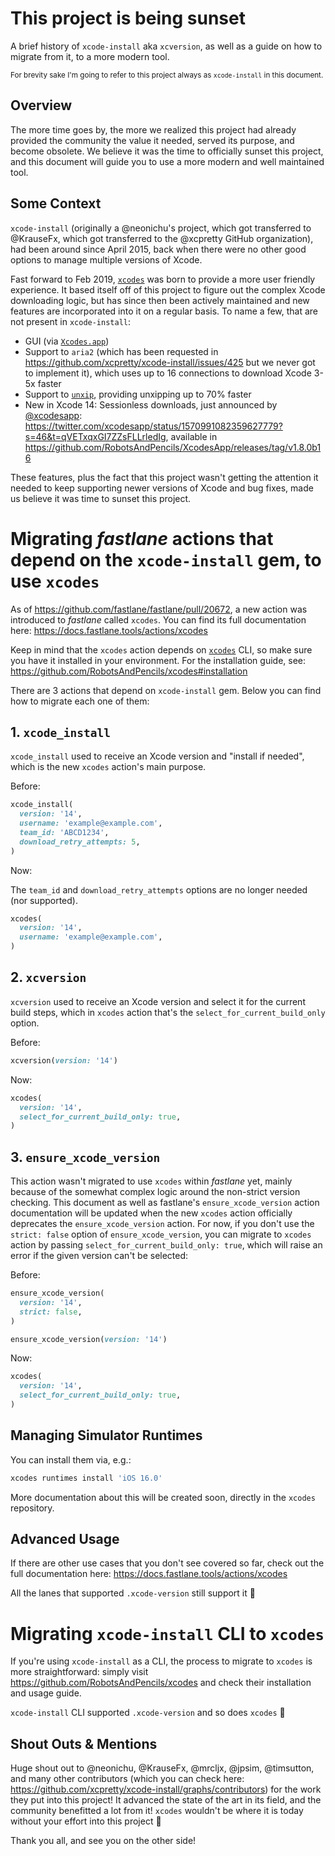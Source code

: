 # This project is being sunset

A brief history of `xcode-install` aka `xcversion`, as well as a guide on how to migrate from it, to a more modern tool.

<sub>For brevity sake I'm going to refer to this project always as `xcode-install` in this document.</sub>

## Overview

The more time goes by, the more we realized this project had already provided the community the value it needed, served its purpose, and become obsolete. We believe it was the time to officially sunset this project, and this document will guide you to use a more modern and well maintained tool.

## Some Context

`xcode-install` (originally a @neonichu's project, which got transferred to @KrauseFx, which got transferred to the @xcpretty GitHub organization), had been around since April 2015, back when there were no other good options to manage multiple versions of Xcode.

Fast forward to Feb 2019, [`xcodes`](https://github.com/RobotsAndPencils/xcodes) was born to provide a more user friendly experience. It based itself off of this project to figure out the complex Xcode downloading logic, but has since then been actively maintained and new features are incorporated into it on a regular basis. To name a few, that are not present in `xcode-install`:

- GUI (via [`Xcodes.app`](https://github.com/RobotsAndPencils/XcodesApp))
- Support to `aria2` (which has been requested in https://github.com/xcpretty/xcode-install/issues/425 but we never got to implement it), which uses up to 16 connections to download Xcode 3-5x faster
- Support to [`unxip`](https://github.com/saagarjha/unxip), providing unxipping up to 70% faster
- New in Xcode 14: Sessionless downloads, just announced by [@xcodesapp](https://twitter.com/xcodesapp): https://twitter.com/xcodesapp/status/1570991082359627779?s=46&t=qVETxqxGI7ZZsFLLrledIg, available in https://github.com/RobotsAndPencils/XcodesApp/releases/tag/v1.8.0b16

These features, plus the fact that this project wasn't getting the attention it needed to keep supporting newer versions of Xcode and bug fixes, made us believe it was time to sunset this project.

# Migrating _fastlane_ actions that depend on the `xcode-install` gem, to use `xcodes`

As of https://github.com/fastlane/fastlane/pull/20672, a new action was introduced to _fastlane_ called `xcodes`. You can find its full documentation here: https://docs.fastlane.tools/actions/xcodes

Keep in mind that the `xcodes` action depends on [`xcodes`](https://github.com/RobotsAndPencils/xcodes) CLI, so make sure you have it installed in your environment. For the installation guide, see: https://github.com/RobotsAndPencils/xcodes#installation

There are 3 actions that depend on `xcode-install` gem. Below you can find how to migrate each one of them:

## 1. `xcode_install`

`xcode_install` used to receive an Xcode version and "install if needed", which is the new `xcodes` action's main purpose.

Before:

```ruby
xcode_install(
  version: '14',
  username: 'example@example.com',
  team_id: 'ABCD1234',
  download_retry_attempts: 5,
)
```

Now:

The `team_id` and `download_retry_attempts` options are no longer needed (nor supported).

```ruby
xcodes(
  version: '14',
  username: 'example@example.com',
)
```

## 2. `xcversion`

`xcversion` used to receive an Xcode version and select it for the current build steps, which in `xcodes` action that's the `select_for_current_build_only` option.

Before:

```ruby
xcversion(version: '14')
```

Now:

```ruby
xcodes(
  version: '14',
  select_for_current_build_only: true,
)
```

## 3. `ensure_xcode_version`

This action wasn't migrated to use `xcodes` within _fastlane_ yet, mainly because of the somewhat complex logic around the non-strict version checking. This document as well as fastlane's `ensure_xcode_version` action documentation will be updated when the new `xcodes` action officially deprecates the `ensure_xcode_version` action. For now, if you don't use the `strict: false` option of `ensure_xcode_version`, you can migrate to `xcodes` action by passing `select_for_current_build_only: true`, which will raise an error if the given version can't be selected:

Before:

```ruby
ensure_xcode_version(
  version: '14',
  strict: false,
)
```

```ruby
ensure_xcode_version(version: '14')
```

Now:

```ruby
xcodes(
  version: '14',
  select_for_current_build_only: true,
)
```

## Managing Simulator Runtimes

You can install them via, e.g.:

```sh
xcodes runtimes install 'iOS 16.0'
```

More documentation about this will be created soon, directly in the `xcodes` repository.

## Advanced Usage

If there are other use cases that you don't see covered so far, check out the full documentation here: https://docs.fastlane.tools/actions/xcodes

All the lanes that supported `.xcode-version` still support it :tada:

# Migrating `xcode-install` CLI to `xcodes`

If you're using `xcode-install` as a CLI, the process to migrate to `xcodes` is more straightforward: simply visit https://github.com/RobotsAndPencils/xcodes and check their installation and usage guide.

`xcode-install` CLI supported `.xcode-version` and so does `xcodes` :tada:

## Shout Outs & Mentions

Huge shout out to @neonichu, @KrauseFx, @mrcljx, @jpsim, @timsutton, and many other contributors (which you can check here: https://github.com/xcpretty/xcode-install/graphs/contributors) for the work they put into this project! It advanced the state of the art in its field, and the community benefitted a lot from it! `xcodes` wouldn't be where it is today without your effort into this project 💟

Thank you all, and see you on the other side!
